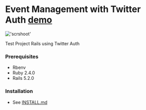 # Event Management with Twitter Auth [demo](https://intense-spire-58041.herokuapp.com/)

!['scrshoot'](https://screenshotscdn.firefoxusercontent.com/images/9e18ccf2-1863-4302-8039-49e8f3102c7e.png)

Test Project Rails using Twitter Auth

### Prerequisites
- Rbenv
- Ruby 2.4.0
- Rails 5.2.0

### Installation
- See [INSTALL.md](https://github.com/mkhuda/loket-event/blob/master/INSTALL.md)

